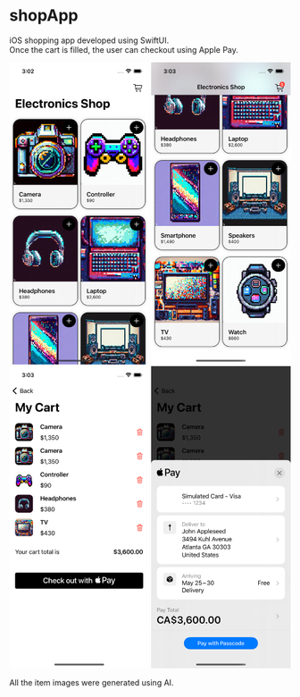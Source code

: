 # shopApp

iOS shopping app developed using SwiftUI.<br>
Once the cart is filled, the user can checkout using Apple Pay.

<img src="screenshots/Simulator%20Screenshot%201.png" alt="Screenshot 1" width="250">

<img src="screenshots/Simulator%20Screenshot%202.png" alt="Screenshot 2" width="250">

<img src="screenshots/Simulator%20Screenshot%203.png" alt="Screenshot 3" width="250">

<img src="screenshots/Simulator%20Screenshot%204.png" alt="Screenshot 4" width="250">

All the item images were generated using AI.
